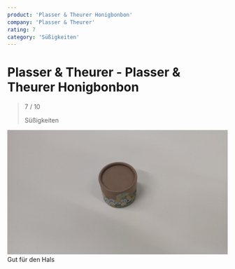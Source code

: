 ```yaml
---
product: 'Plasser & Theurer Honigbonbon'
company: 'Plasser & Theurer'
rating: 7
category: 'Süßigkeiten'
---
```


# Plasser & Theurer - Plasser & Theurer Honigbonbon
>
> 7 / 10
>
> Süßigkeiten

![Plasser & Theurer Honigbonbon](./assets/plasser-und-theurer-plasser-und-theurer-honigbonbon-747bf9bf-f76f-4bad-a977-56bbb5eac720.jpg)
Gut für den Hals
